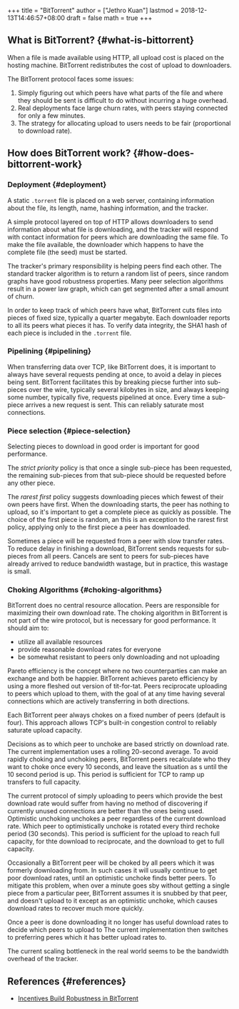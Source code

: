 +++
title = "BitTorrent"
author = ["Jethro Kuan"]
lastmod = 2018-12-13T14:46:57+08:00
draft = false
math = true
+++

## What is BitTorrent? {#what-is-bittorrent}

When a file is made available using HTTP, all upload cost is placed on
the hosting machine. BitTorrent redistributes the cost of upload
to downloaders.

The BitTorrent protocol faces some issues:

1.  Simply figuring out which peers have what parts of the file and
    where they should be sent is difficult to do without incurring a
    huge overhead.
2.  Real deployments face large churn rates, with peers staying
    connected for only a few minutes.
3.  The strategy for allocating upload to users needs to be fair
    (proportional to download rate).


## How does BitTorrent work? {#how-does-bittorrent-work}


### Deployment {#deployment}

A static `.torrent` file is placed on a web server, containing
information about the file, its length, name, hashing information, and
the tracker.

A simple protocol layered on top of HTTP allows downloaders to send
information about what file is downloading, and the tracker will
respond with contact information for peers which are downloading the
same file. To make the file available, the downloader which happens to
have the complete file (the seed) must be started.

The tracker's primary responsibility is helping peers find each other.
The standard tracker algorithm is to return a random list of peers,
since random graphs have good robustness properties. Many peer
selection algorithms result in a power law graph, which can get
segmented after a small amount of churn.

In order to keep track of which peers have what, BitTorrent cuts files
into pieces of fixed size, typically a quarter megabyte. Each
downloader reports to all its peers what pieces it has. To verify data
integrity, the SHA1 hash of each piece is included in the `.torrent`
file.


### Pipelining {#pipelining}

When transferring data over TCP, like BitTorrent does, it is important
to always have several requests pending at once, to avoid a delay in
pieces being sent. BitTorrent facilitates this by breaking piecse
further into sub-pieces over the wire, typically several kilobytes in
size, and always keeping some number, typically five, requests
pipelined at once. Every time a sub-piece arrives a new request is
sent. This can reliably saturate most connections.


### Piece selection {#piece-selection}

Selecting pieces to download in good order is important for good
performance.

The _strict priority_ policy is that once a single sub-piece has been
requested, the remaining sub-pieces from that sub-piece should be
requested before any other piece.

The _rarest first_ policy suggests downloading pieces which fewest of
their own peers have first. When the downloading starts, the peer has
nothing to upload, so it's important to get a complete piece as
quickly as possible. The choice of the first piece is random, an this
is an exception to the rarest first policy, applying only to the first
piece a peer has downloaded.

Sometimes a piece will be requested from a peer with slow transfer
rates. To reduce delay in finishing a download, BitTorrent sends
requests for sub-pieces from all peers. Cancels are sent to peers for
sub-pieces have already arrived to reduce bandwidth wastage, but in
practice, this wastage is small.


### Choking Algorithms {#choking-algorithms}

BitTorrent does no central resource allocation. Peers are responsible
for maximizing their own download rate. The choking algorithm in
BitTorrent is not part of the wire protocol, but is necessary for good
performance. It should aim to:

-   utilize all available resources
-   provide reasonable download rates for everyone
-   be somewhat resistant to peers only downloading and not uploading

Pareto efficiency is the concept where no two counterparties can make
an exchange and both be happier. BitTorrent achieves pareto efficiency
by using a more fleshed out version of tit-for-tat. Peers reciprocate
uploading to peers which upload to them, with the goal of at any time
having several connections which are actively transferring in both
directions.

Each BitTorrent peer always chokes on a fixed number of peers (default
is four). This approach allows TCP's built-in congestion control to
reliably saturate upload capacity.

Decisions as to which peer to unchoke are based strictly on download
rate. The current implementation uses a rolling 20-second average. To
avoid rapidly choking and unchoking peers, BitTorrent peers
recalculate who they want to choke once every 10 seconds, and leave
the situation as s until the 10 second period is up. This period is
sufficient for TCP to ramp up transfers to full capacity.

The current protocol of simply uploading to peers which provide the
best download rate would suffer from having no method of discovering
if currently unused connections are better than the ones being used.
Optimistic unchoking unchokes a peer regardless of the current
download rate. Which peer to optimistically unchoke is rotated every
third rechoke period (30 seconds). This period is sufficient for the
upload to reach full capacity, for thte download to reciprocate, and
the download to get to full capacity.

Occasionally a BitTorrent peer will be choked by all peers which it
was formerly downloading from. In such cases it will usually continue
to get poor download rates, until an optimistic unchoke finds better
peers. To mitigate this problem, when over a minute goes sby without
getting a single piece from a particular peer, BitTorrent assumes it
is snubbed by that peer, and doesn't upload to it except as an
optimistic unchoke, which causes download rates to recover much more
quickly.

Once a peer is done downloading it no longer has useful
download rates to decide which peers to upload to The current
implementation then switches to preferring peres which it has better
upload rates to.

The current scaling bottleneck in the real world seems to be the
bandwidth overhead of the tracker.


## References {#references}

-   [Incentives Build Robustness in BitTorrent](http://bittorrent.org/bittorrentecon.pdf)
